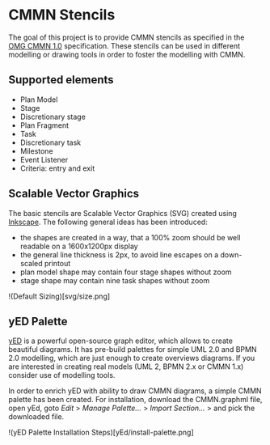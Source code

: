 # CMMN Stencils

The goal of this project is to provide CMMN stencils as specified in the [OMG CMMN 1.0](http://www.omg.org/spec/CMMN/1.0/) specification. These stencils can be 
used in different modelling or drawing tools in order to foster the modelling with CMMN.

## Supported elements

  - Plan Model
  - Stage
  - Discretionary stage
  - Plan Fragment
  - Task
  - Discretionary task
  - Milestone
  - Event Listener
  - Criteria: entry and exit

## Scalable Vector Graphics

The basic stencils are Scalable Vector Graphics (SVG) created using [Inkscape](https://inkscape.org). The following general ideas has been introduced:
 -   the shapes are created in a way, that a 100% zoom should be well readable on a 1600x1200px display
 -   the general line thickness is 2px, to avoid line escapes on a down-scaled printout 
 -   plan model shape may contain four stage shapes without zoom
 -   stage shape may contain nine task shapes without zoom 

 !(Default Sizing)[svg/size.png]
 
## yED Palette

[yED](http://www.yworks.com/en/products/yfiles/yed/) is a powerful open-source graph editor, which allows to create beautiful diagrams. It has pre-build palettes for simple UML 2.0 and BPMN 2.0 modelling, which are just enough to create overviews diagrams. If you are interested in creating real models (UML 2, BPMN 2.x or CMMN 1.x) consider use of modelling tools. 

In order to enrich yED with ability to draw CMMN diagrams, a simple CMMN palette has been created. For installation, download the CMMN.graphml file, open yEd, goto *Edit* > *Manage Palette...* > *Import Section...* > and pick the downloaded file.

!(yED Palette Installation Steps)[yEd/install-palette.png] 

